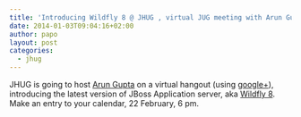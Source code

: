 ```yaml
---
title: 'Introducing Wildfly 8 @ JHUG , virtual JUG meeting with Arun Gupta 22/02 6 pm #jhug #jug #wildfly #jboss'
date: 2014-01-03T09:04:16+02:00
author: papo
layout: post
categories:
  - jhug
---
```

JHUG is going to host [Arun Gupta](http://blog.arungupta.me/) on a virtual hangout (using <a href="http://plus.google.com" target="_blank">google+</a>), introducing the latest version of JBoss Application server, aka [Wildfly 8](http://www.wildfly.org/). Make an entry to your calendar, 22 February, 6 pm.